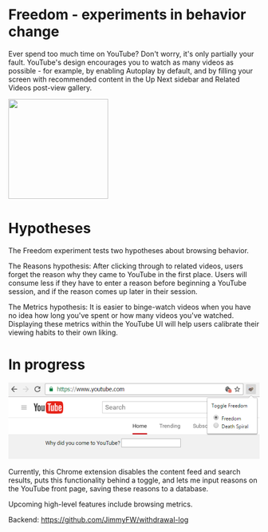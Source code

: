 # Freedom - experiments in behavior change

Ever spend too much time on YouTube? Don't worry, it's only partially your fault. YouTube's design encourages you to watch as many videos as possible - for example, by enabling Autoplay by default, and by filling your screen with recommended content in the Up Next sidebar and Related Videos post-view gallery.


<img src="https://raw.githubusercontent.com/jwjimmy/cold-turkey/master/why.png" height="200" width="200" >

# Hypotheses

The Freedom experiment tests two hypotheses about browsing behavior.

The Reasons hypothesis: After clicking through to related videos, users forget the reason why they came to YouTube in the first place. Users will consume less if they have to enter a reason before beginning a YouTube session, and if the reason comes up later in their session.

The Metrics hypothesis: It is easier to binge-watch videos when you have no idea how long you've spent or how many videos you've watched. Displaying these metrics within the YouTube UI will help users calibrate their viewing habits to their own liking.

# In progress


![Screenshot](https://raw.githubusercontent.com/JimmyFW/cold-turkey/master/screenv2.png)

Currently, this Chrome extension disables the content feed and search results, puts this functionality behind a toggle, and lets me input reasons on the YouTube front page, saving these reasons to a database.

Upcoming high-level features include browsing metrics.

Backend: https://github.com/JimmyFW/withdrawal-log
